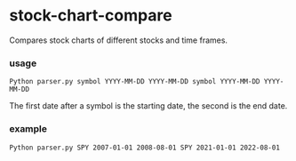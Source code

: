 # stock-chart-compare
Compares stock charts of different stocks and time frames.

### usage
```Python parser.py symbol YYYY-MM-DD YYYY-MM-DD symbol YYYY-MM-DD YYYY-MM-DD```

The first date after a symbol is the starting date, the second is the end date.
### example
```Python parser.py SPY 2007-01-01 2008-08-01 SPY 2021-01-01 2022-08-01```
